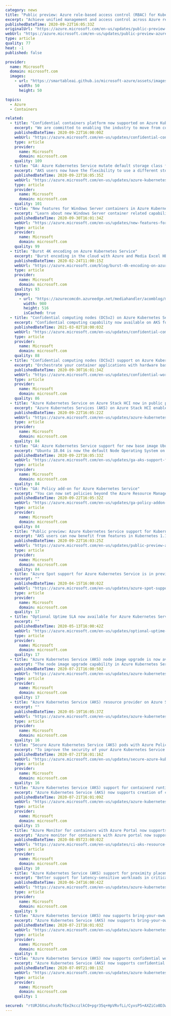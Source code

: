 ```yaml
---
category: news
title: "Public preview: Azure role-based access control (RBAC) for Kubernetes authorization "
excerpt: "Achieve unified management and access control across Azure resources, AKS, and Kubernetes resources."
publishedDateTime: 2020-09-22T16:05:33Z
originalUrl: "https://azure.microsoft.com/en-us/updates/public-preview-azure-rbac-for-kubernetes-authorization/"
webUrl: "https://azure.microsoft.com/en-us/updates/public-preview-azure-rbac-for-kubernetes-authorization/"
type: article
quality: 77
heat: -1
published: false

provider:
  name: Microsoft
  domain: microsoft.com
  images:
    - url: "https://smartableai.github.io/microsoft-azure/assets/images/organizations/microsoft.com-50x50.jpg"
      width: 50
      height: 50

topics:
  - Azure
  - Containers

related:
  - title: "Confidential containers platform now supported on Azure Kubernetes Service (AKS) "
    excerpt: "We are committed to enabling the industry to move from computing in the clear to computing confidentially with the public preview of confidential computing nodes on Azure Kubernetes Service (AKS) powered by Intel SGX DC SKU s. "
    publishedDateTime: 2020-09-22T16:00:00Z
    webUrl: "https://azure.microsoft.com/en-us/updates/confidential-containers-platform-now-supported-on-azure-kubernetes-service-aks/"
    type: article
    provider:
      name: Microsoft
      domain: microsoft.com
    quality: 109
  - title: "GA: Azure Kubernetes Service mutate default storage class feature"
    excerpt: "AKS users now have the flexibility to use a different storage class instead of the default storage class."
    publishedDateTime: 2020-09-22T16:05:35Z
    webUrl: "https://azure.microsoft.com/en-us/updates/azure-kubernetes-service-mutate-default-storage-class-feature/"
    type: article
    provider:
      name: Microsoft
      domain: microsoft.com
    quality: 101
  - title: "New features for Windows Server containers in Azure Kubernetes Service"
    excerpt: "Learn about new Windows Server container related capabilities in AKS"
    publishedDateTime: 2020-09-30T16:01:34Z
    webUrl: "https://azure.microsoft.com/en-us/updates/new-features-for-windows-server-containers-in-aks/"
    type: article
    provider:
      name: Microsoft
      domain: microsoft.com
    quality: 99
  - title: "Burst 4K encoding on Azure Kubernetes Service"
    excerpt: "Burst encoding in the cloud with Azure and Media Excel HERO platform.\r\n\r\nContent creation has never been as in demand as it is today. Both professional and user-generated content has increased exponentially over the past years. This puts a lot of stress on media encoding and transcoding platforms. Add"
    publishedDateTime: 2020-02-24T11:00:15Z
    webUrl: "https://azure.microsoft.com/blog/burst-4k-encoding-on-azure-kubernetes-service/"
    type: article
    provider:
      name: Microsoft
      domain: microsoft.com
    quality: 93
    images:
      - url: "https://azurecomcdn.azureedge.net/mediahandler/acomblog/media/Default/blog/269c55c6-561a-4a8d-b139-94c77409e400.png"
        width: 980
        height: 516
        isCached: true
  - title: "Confidential computing nodes (DCSv2) on Azure Kubernetes Service (AKS) is generally available"
    excerpt: "Confidential computing capability now available on AKS for your container workloads. \n\n"
    publishedDateTime: 2021-03-02T18:00:03Z
    webUrl: "https://azure.microsoft.com/en-us/updates/confidential-computing-nodes-aks-ga/"
    type: article
    provider:
      name: Microsoft
      domain: microsoft.com
    quality: 88
  - title: "Confidential computing nodes (DCSv2) support on Azure Kubernetes Service (AKS) in public preview"
    excerpt: "Orchestrate your container applications with hardware based isolation and data-in-use protection through Intel SGX enclaves. Supporting both enclave aware containers and confidential containers (unmodified container apps)"
    publishedDateTime: 2020-09-30T16:01:34Z
    webUrl: "https://azure.microsoft.com/en-us/updates/confidential-worker-nodes-aks-public-preview/"
    type: article
    provider:
      name: Microsoft
      domain: microsoft.com
    quality: 86
  - title: "Azure Kubernetes Service on Azure Stack HCI now in public preview"
    excerpt: "Azure Kubernetes Services (AKS) on Azure Stack HCI enables developers and admins to deploy and manage containerized apps on Azure Stack HCI. "
    publishedDateTime: 2020-09-22T16:05:22Z
    webUrl: "https://azure.microsoft.com/en-us/updates/azure-kubernetes-service-on-azure-stack-hci-now-in-public-preview/"
    type: article
    provider:
      name: Microsoft
      domain: microsoft.com
    quality: 84
  - title: "GA: Azure Kubernetes Service support for new base image Ubuntu 18.04"
    excerpt: "Ubuntu 18.04 is now the default Node Operating System on Azure Kubernetes Service (AKS). "
    publishedDateTime: 2020-09-22T16:05:33Z
    webUrl: "https://azure.microsoft.com/en-us/updates/ga-aks-support-for-new-base-image-ubuntu-1804/"
    type: article
    provider:
      name: Microsoft
      domain: microsoft.com
    quality: 84
  - title: "GA: Policy add-on for Azure Kubernetes Service"
    excerpt: "You can now set policies beyond the Azure Resource Manager level and drive in-depth compliance across pods, namespaces, ingress, and other Kubernetes resources."
    publishedDateTime: 2020-09-22T16:05:32Z
    webUrl: "https://azure.microsoft.com/en-us/updates/ga-policy-addon-for-azure-kubernetes-service/"
    type: article
    provider:
      name: Microsoft
      domain: microsoft.com
    quality: 84
  - title: "Public preview: Azure Kubernetes Service support for Kubernetes 1.19 "
    excerpt: "AKS users can now benefit from features in Kubernetes 1.19 release"
    publishedDateTime: 2020-09-22T16:03:25Z
    webUrl: "https://azure.microsoft.com/en-us/updates/public-preview-aks-support-for-kubernetes-119/"
    type: article
    provider:
      name: Microsoft
      domain: microsoft.com
    quality: 84
  - title: "Azure Spot support for Azure Kubernetes Service is in preview"
    excerpt: ""
    publishedDateTime: 2020-04-15T16:00:02Z
    webUrl: "https://azure.microsoft.com/en-us/updates/azure-spot-support-for-azure-kubernetes-service-is-in-preview/"
    type: article
    provider:
      name: Microsoft
      domain: microsoft.com
    quality: 17
  - title: "Optional Uptime SLA now available for Azure Kubernetes Services (AKS)"
    excerpt: ""
    publishedDateTime: 2020-05-13T16:00:42Z
    webUrl: "https://azure.microsoft.com/en-us/updates/optional-uptime-sla-now-available-for-azure-kubernetes-services-aks/"
    type: article
    provider:
      name: Microsoft
      domain: microsoft.com
    quality: 17
  - title: "Azure Kubernetes Service (AKS) node image upgrade is now available "
    excerpt: "The node image upgrade capability in Azure Kubernetes Service (AKS) is now generally available. It enables you to initiate an upgrade to agent nodes targeted for a specific node pool to pull the latest available node updates and patches without requiring a full cluster upgrade."
    publishedDateTime: 2020-07-21T16:00:50Z
    webUrl: "https://azure.microsoft.com/en-us/updates/azure-kubernetes-service-aks-node-image-upgrade-is-now-available/"
    type: article
    provider:
      name: Microsoft
      domain: microsoft.com
    quality: 17
  - title: "Azure Kubernetes Service (AKS) resource provider on Azure Stack preview "
    excerpt: ""
    publishedDateTime: 2020-05-19T16:05:37Z
    webUrl: "https://azure.microsoft.com/en-us/updates/azure-kubernetes-service-aks-resource-provider-on-azure-stack-preview/"
    type: article
    provider:
      name: Microsoft
      domain: microsoft.com
    quality: 16
  - title: "Secure Azure Kubernetes Service (AKS) pods with Azure Policy (in preview)"
    excerpt: "To improve the security of your Azure Kubernetes Service (AKS) cluster, secure your pods with Azure Policy (in preview). Users can choose from a list of built-in options and apply those policies to secure pods."
    publishedDateTime: 2020-07-21T16:01:16Z
    webUrl: "https://azure.microsoft.com/en-us/updates/secure-azure-kubernetes-service-aks-pods-with-azure-policy-in-preview/"
    type: article
    provider:
      name: Microsoft
      domain: microsoft.com
    quality: 16
  - title: "Azure Kubernetes Service (AKS) support for containerd runtime is in preview"
    excerpt: "Azure Kubernetes Service (AKS) now supports creation of clusters and node pools with containerd, an industry-standard container runtime, in preview. Containerd enhances pod creation speed as well as stability. "
    publishedDateTime: 2020-07-21T16:01:09Z
    webUrl: "https://azure.microsoft.com/en-us/updates/azure-kubernetes-service-aks-support-for-containerd-runtime-is-in-preview/"
    type: article
    provider:
      name: Microsoft
      domain: microsoft.com
    quality: 15
  - title: "Azure Monitor for containers with Azure Portal now supports Kubernetes resource view"
    excerpt: "Azure monitor for containers with Azure portal now supports new Kubernetes resource view. In this new view you can diagnose the issue by drilling down to resource types including deployments, pods, and replica sets & see historical data trend and overall usage over time."
    publishedDateTime: 2020-08-05T23:00:02Z
    webUrl: "https://azure.microsoft.com/en-us/updates/ci-aks-resource-view/"
    type: article
    provider:
      name: Microsoft
      domain: microsoft.com
    quality: 10
  - title: "Azure Kubernetes Service (AKS) support for proximity placement groups is now available"
    excerpt: "Better support for latency-sensitive workloads in critical business scenarios."
    publishedDateTime: 2020-06-24T16:00:42Z
    webUrl: "https://azure.microsoft.com/en-us/updates/azure-kubernetes-service-aks-support-for-proximity-placement-groups-is-now-available/"
    type: article
    provider:
      name: Microsoft
      domain: microsoft.com
    quality: 9
  - title: "Azure Kubernetes Service (AKS) now supports bring-your-own control plane managed identity"
    excerpt: "Azure Kubernetes Service (AKS) now supports bring-your-own identities for the control plane managed identity."
    publishedDateTime: 2020-07-21T16:01:03Z
    webUrl: "https://azure.microsoft.com/en-us/updates/azure-kubernetes-service-aks-now-supports-bringyourown-control-plane-managed-identity/"
    type: article
    provider:
      name: Microsoft
      domain: microsoft.com
    quality: 8
  - title: "Azure Kubernetes Service (AKS) now supports confidential workloads through DCSv2 SKUs (private preview)"
    excerpt: "Azure Kubernetes Service (AKS) now supports confidential workloads through integration with DCSv2 SKU node pools powered by Intel SGX.\n"
    publishedDateTime: 2020-07-09T21:00:13Z
    webUrl: "https://azure.microsoft.com/en-us/updates/azure-kubernetes-service-aks-now-supports-confidential-workloads-through-dcsv2-skus-preview/"
    type: article
    provider:
      name: Microsoft
      domain: microsoft.com
    quality: 1

secured: "rtURJ6XxLvhxsRcfEe2kcczlkC0+pgr35q+HpVRvfLi/CyxsP5+AXZiCo0D3wrj5LJf216KLkHkaq1sKsol0iLVwk/6l65QeT2DKuFHUdfBiWsEa/er8BPAIfJctOkTUUwLAK2wNNREepntaxGMad7Uyp/qUGw5lj1uK1p7tB6+8dNVOg/h3M8FStcv9r5hUkEBo7eJJXBYD6b4qLGBD3w2HjV92mK8tbLWVmGuW4gn+hTdFv0nSdowFqfz6KokO3qT9ul4Pi5gYwcDFGdX2j/13qU1QxKPbdiLMJhtSF9ht/bFWuzR5i2YpvJ5ruwyn3jDSZQaIqmP8ColZkGnvH/iZV57iM9QCYaznOoNj4NI=;lx7cBVkGhJmO/pGePPAW0g=="
---
```


